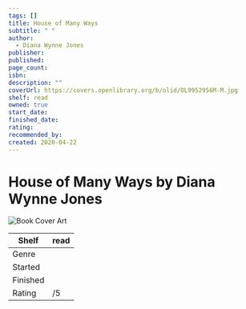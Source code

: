 ```yaml
---
tags: []
title: House of Many Ways
subtitle: " "
author:
  - Diana Wynne Jones
publisher: 
published: 
page_count: 
isbn: 
description: ""
coverUrl: https://covers.openlibrary.org/b/olid/OL9952956M-M.jpg
shelf: read
owned: true
start_date: 
finished_date: 
rating: 
recommended_by: 
created: 2020-04-22
---
```


# House of Many Ways by Diana Wynne Jones

![Book Cover Art](https://covers.openlibrary.org/b/olid/OL9952956M-M.jpg)

| Shelf | read |
| --- | --- |
| Genre |  |
| Started |  |
| Finished |  |
| Rating | /5 |

